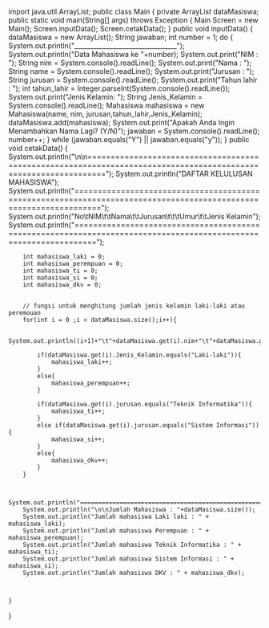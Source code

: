 import java.util.ArrayList;
public class Main {
    private ArrayList <Mahasiswa> dataMasiswa;
    public static void main(String[] args) throws Exception {
        Main Screen = new Main();
        Screen.inputData();
        Screen.cetakData();
    }
    public void inputData() {
        dataMasiswa = new ArrayList<Mahasiswa>();
        String jawaban;
        int number = 1;
        do {
            System.out.println("________________________________");
            System.out.println("Data Mahasiswa ke "+number);
            System.out.print("NIM : ");
            String nim = System.console().readLine();
            System.out.print("Nama : ");
            String name = System.console().readLine();
            System.out.print("Jurusan : ");
            String jurusan = System.console().readLine();
            System.out.print("Tahun lahir : ");
            int tahun_lahir = Integer.parseInt(System.console().readLine());
            System.out.print("Jenis Kelamin: ");
            String Jenis_Kelamin = System.console().readLine();
            Mahasiswa mahasiswa = new Mahasiswa(name, nim, jurusan,tahun_lahir,Jenis_Kelamin);
            dataMasiswa.add(mahasiswa);
            System.out.print("Apakah Anda Ingin Menambahkan Nama Lagi? (Y/N)");
            jawaban = System.console().readLine();
            number++;
        } while (jawaban.equals("Y") || jawaban.equals("y"));
    }
    public void cetakData() {
        System.out.println("\n\n================================================================================================================");
        System.out.println("DAFTAR KELULUSAN MAHASISWA");
        System.out.println("==================================================================================================================");
        System.out.println("No\tNIM\t\tNama\t\tJurusan\t\t\tUmur\t\tJenis Kelamin");
        System.out.println("=================================================================================================================");


        int mahasiswa_laki = 0;
        int mahasiswa_perempuan = 0;
        int mahasiswa_ti = 0;
        int mahasiswa_si = 0;
        int mahasiswa_dkv = 0;
        

        // fungsi untuk menghitung jumlah jenis kelamin laki-laki atau peremouan
        for(int i = 0 ;i < dataMasiswa.size();i++){

            System.out.println((i+1)+"\t"+dataMasiswa.get(i).nim+"\t"+dataMasiswa.get(i).name+"\t"+dataMasiswa.get(i).jurusan+"\t"+dataMasiswa.get(i).tahun_lahir+"\t\t"+dataMasiswa.get(i).Jenis_Kelamin);

            if(dataMasiswa.get(i).Jenis_Kelamin.equals("Laki-laki")){
                mahasiswa_laki++;
            }
            else{
                mahasiswa_perempuan++;
            }

            if(dataMasiswa.get(i).jurusan.equals("Teknik Informatika")){
                mahasiswa_ti++;
            }
            else if(dataMasiswa.get(i).jurusan.equals("Sistem Informasi")){
                mahasiswa_si++;
            }
            else{
                mahasiswa_dkv++;
            }
        }


        System.out.println("=====================================================================================================");
        System.out.println("\n\nJumlah Mahasiswa : "+dataMasiswa.size());
        System.out.println("Jumlah mahasiswa Laki laki : " + mahasiswa_laki);
        System.out.println("Jumlah mahasiswa Perempuan : " + mahasiswa_perempuan);
        System.out.println("Jumlah mahasiswa Teknik Informatika : " + mahasiswa_ti);
        System.out.println("Jumlah mahasiswa Sistem Informasi : " + mahasiswa_si);
        System.out.println("Jumlah mahasiswa DKV : " + mahasiswa_dkv);



    }
}
